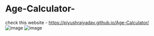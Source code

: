 # Age-Calculator-
check this website - https://piyushrajyadav.github.io/Age-Calculator/
![image](https://github.com/user-attachments/assets/4b5e777f-d770-447f-83b4-5fbc312eb413)
![image](https://github.com/user-attachments/assets/6cbb059e-046a-4033-888a-04c1ad3f49ed)

